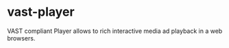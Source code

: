 # vast-player
VAST compliant Player allows to rich interactive media ad playback in a web browsers.
